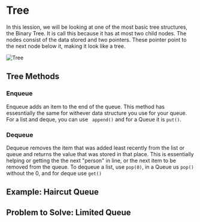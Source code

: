 # Tree




In this lession, we will be looking at one of the most basic tree structures, the Binary Tree. It is call this because it has at most two child nodes. The nodes consist of the data stored and two pointers. These pointer point to the next node below it, making it look like a tree.


![Tree](Tree.jpg)
## Tree Methods

### Enqueue
Enqueue adds an item to the end of the queue. This method has essesntially the same for withever data structure you use for your queue. For a list and deque, you can use ` append()`  and for a Queue it is `put()`.
### Dequeue
Dequeue removes the item that was added least recently from the list or queue and returns the value that was stored  in that place. This is essentially helping or getting the the next "person" in line, or the next item to be removed from the queue. To dequeue a list, use `pop(0)`, in a Queue us `pop()` without the 0, and for deque use `get()`

## Example: Haircut Queue


## Problem to Solve: Limited Queue
